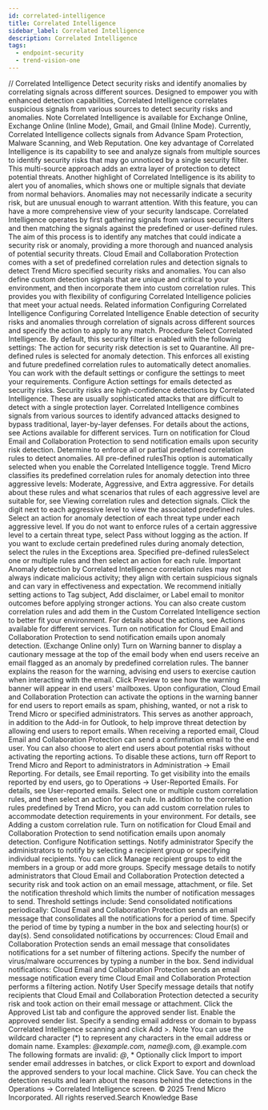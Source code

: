 ```yaml
---
id: correlated-intelligence
title: Correlated Intelligence
sidebar_label: Correlated Intelligence
description: Correlated Intelligence
tags:
  - endpoint-security
  - trend-vision-one
---
```


/*<![CDATA[*/ $('#title').html($('meta[name=map-description]').attr('content')); /*]]>*/ Correlated Intelligence Detect security risks and identify anomalies by correlating signals across different sources. Designed to empower you with enhanced detection capabilities, Correlated Intelligence correlates suspicious signals from various sources to detect security risks and anomalies. Note Correlated Intelligence is available for Exchange Online, Exchange Online (Inline Mode), Gmail, and Gmail (Inline Mode). Currently, Correlated Intelligence collects signals from Advance Spam Protection, Malware Scanning, and Web Reputation. One key advantage of Correlated Intelligence is its capability to see and analyze signals from multiple sources to identify security risks that may go unnoticed by a single security filter. This multi-source approach adds an extra layer of protection to detect potential threats. Another highlight of Correlated Intelligence is its ability to alert you of anomalies, which shows one or multiple signals that deviate from normal behaviors. Anomalies may not necessarily indicate a security risk, but are unusual enough to warrant attention. With this feature, you can have a more comprehensive view of your security landscape. Correlated Intelligence operates by first gathering signals from various security filters and then matching the signals against the predefined or user-defined rules. The aim of this process is to identify any matches that could indicate a security risk or anomaly, providing a more thorough and nuanced analysis of potential security threats. Cloud Email and Collaboration Protection comes with a set of predefined correlation rules and detection signals to detect Trend Micro specified security risks and anomalies. You can also define custom detection signals that are unique and critical to your environment, and then incorporate them into custom correlation rules. This provides you with flexibility of configuring Correlated Intelligence policies that meet your actual needs. Related information Configuring Correlated Intelligence Configuring Correlated Intelligence Enable detection of security risks and anomalies through correlation of signals across different sources and specify the action to apply to any match. Procedure Select Correlated Intelligence. By default, this security filter is enabled with the following settings: The action for security risk detection is set to Quarantine. All pre-defined rules is selected for anomaly detection. This enforces all existing and future predefined correlation rules to automatically detect anomalies. You can work with the default settings or configure the settings to meet your requirements. Configure Action settings for emails detected as security risks. Security risks are high-confidence detections by Correlated Intelligence. These are usually sophisticated attacks that are difficult to detect with a single protection layer. Correlated Intelligence combines signals from various sources to identify advanced attacks designed to bypass traditional, layer-by-layer defenses. For details about the actions, see Actions available for different services. Turn on notification for Cloud Email and Collaboration Protection to send notification emails upon security risk detection. Determine to enforce all or partial predefined correlation rules to detect anomalies. All pre-defined rulesThis option is automatically selected when you enable the Correlated Intelligence toggle. Trend Micro classifies its predefined correlation rules for anomaly detection into three aggressive levels: Moderate, Aggressive, and Extra aggressive. For details about these rules and what scenarios that rules of each aggressive level are suitable for, see Viewing correlation rules and detection signals. Click the digit next to each aggressive level to view the associated predefined rules. Select an action for anomaly detection of each threat type under each aggressive level. If you do not want to enforce rules of a certain aggressive level to a certain threat type, select Pass without logging as the action. If you want to exclude certain predefined rules during anomaly detection, select the rules in the Exceptions area. Specified pre-defined rulesSelect one or multiple rules and then select an action for each rule. Important Anomaly detection by Correlated Intelligence correlation rules may not always indicate malicious activity; they align with certain suspicious signals and can vary in effectiveness and expectation. We recommend initially setting actions to Tag subject, Add disclaimer, or Label email to monitor outcomes before applying stronger actions. You can also create custom correlation rules and add them in the Custom Correlated Intelligence section to better fit your environment. For details about the actions, see Actions available for different services. Turn on notification for Cloud Email and Collaboration Protection to send notification emails upon anomaly detection. (Exchange Online only) Turn on Warning banner to display a cautionary message at the top of the email body when end users receive an email flagged as an anomaly by predefined correlation rules. The banner explains the reason for the warning, advising end users to exercise caution when interacting with the email. Click Preview to see how the warning banner will appear in end users' mailboxes. Upon configuration, Cloud Email and Collaboration Protection can activate the options in the warning banner for end users to report emails as spam, phishing, wanted, or not a risk to Trend Micro or specified administrators. This serves as another approach, in addition to the Add-in for Outlook, to help improve threat detection by allowing end users to report emails. When receiving a reported email, Cloud Email and Collaboration Protection can send a confirmation email to the end user. You can also choose to alert end users about potential risks without activating the reporting actions. To disable these actions, turn off Report to Trend Micro and Report to administrators in Administration → Email Reporting. For details, see Email reporting. To get visibility into the emails reported by end users, go to Operations → User-Reported Emails. For details, see User-reported emails. Select one or multiple custom correlation rules, and then select an action for each rule. In addition to the correlation rules predefined by Trend Micro, you can add custom correlation rules to accommodate detection requirements in your environment. For details, see Adding a custom correlation rule. Turn on notification for Cloud Email and Collaboration Protection to send notification emails upon anomaly detection. Configure Notification settings. Notify administrator Specify the administrators to notify by selecting a recipient group or specifying individual recipients. You can click Manage recipient groups to edit the members in a group or add more groups. Specify message details to notify administrators that Cloud Email and Collaboration Protection detected a security risk and took action on an email message, attachment, or file. Set the notification threshold which limits the number of notification messages to send. Threshold settings include: Send consolidated notifications periodically: Cloud Email and Collaboration Protection sends an email message that consolidates all the notifications for a period of time. Specify the period of time by typing a number in the box and selecting hour(s) or day(s). Send consolidated notifications by occurrences: Cloud Email and Collaboration Protection sends an email message that consolidates notifications for a set number of filtering actions. Specify the number of virus/malware occurrences by typing a number in the box. Send individual notifications: Cloud Email and Collaboration Protection sends an email message notification every time Cloud Email and Collaboration Protection performs a filtering action. Notify User Specify message details that notify recipients that Cloud Email and Collaboration Protection detected a security risk and took action on their email message or attachment. Click the Approved List tab and configure the approved sender list. Enable the approved sender list. Specify a sending email address or domain to bypass Correlated Intelligence scanning and click Add >. Note You can use the wildcard character (*) to represent any characters in the email address or domain name. Examples: *@example.com, name@*.com, *@*.example.com The following formats are invalid: *@*, * Optionally click Import to import sender email addresses in batches, or click Export to export and download the approved senders to your local machine. Click Save. You can check the detection results and learn about the reasons behind the detections in the Operations → Correlated Intelligence screen. © 2025 Trend Micro Incorporated. All rights reserved.Search Knowledge Base